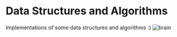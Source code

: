 # Data Structures and Algorithms
Implementations of some data structures and algorithms :) 
![brain](https://images.twinkl.co.uk/tw1n/image/private/t_630/u/ux/brain-gym-wiki_ver_1.png)
